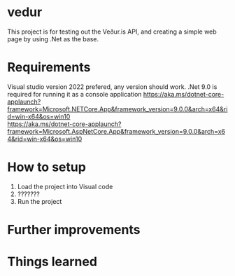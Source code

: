 # vedur
This project is for testing out the Veður.is API, and creating a simple web page by using .Net as the base.

# Requirements 
Visual studio version 2022 prefered, any version should work.
.Net 9.0 is required for running it as a console application
  https://aka.ms/dotnet-core-applaunch?framework=Microsoft.NETCore.App&framework_version=9.0.0&arch=x64&rid=win-x64&os=win10  
  https://aka.ms/dotnet-core-applaunch?framework=Microsoft.AspNetCore.App&framework_version=9.0.0&arch=x64&rid=win-x64&os=win10

# How to setup
1. Load the project into Visual code
2. ??????? 
3. Run the project

# Further improvements 


# Things learned
